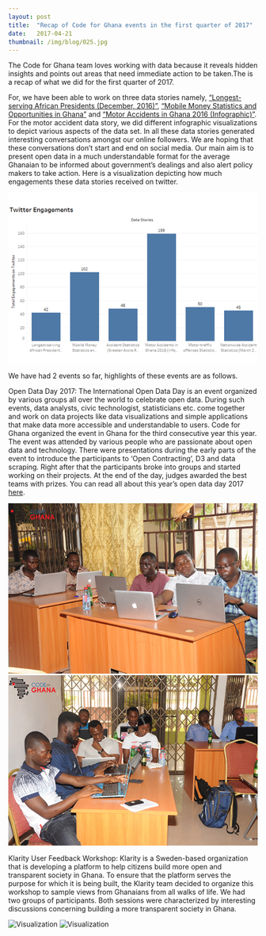 ```yaml
---
layout: post 
title:  "Recap of Code for Ghana events in the first quarter of 2017"
date:   2017-04-21
thumbnail: /img/blog/025.jpg
---
```

The Code for Ghana team loves working with data because it reveals hidden insights and points out areas that need immediate action to be taken.The is a recap of what we did for the first quarter of 2017. 

For, we have been able to work on three data stories namely, [“Longest-serving African Presidents (December, 2016)”](http://www.codeforghana.org/2017/01/31/longest-serving-african-presidents.html), [“Mobile Money Statistics and Opportunities in Ghana”](http://www.codeforghana.org/2017/02/20/mobile-money-statistics-in-ghana.html) and [“Motor Accidents in Ghana 2016 (Infographic)”](http://www.codeforghana.org/2017/02/20/mobile-money-statistics-in-ghana.html). For the motor accident data story, we did different infographic visualizations to depict various aspects of the data set. In all these data stories generated interesting conversations amongst our online followers. We are hoping that these conversations don’t start and end on social media. Our main aim is to present open data in a much understandable format for the average Ghanaian to be informed about government’s dealings and also alert policy makers to take action. Here is a visualization depicting how much engagements these data stories received on twitter.

![Visualization](/img/blog/TE.jpg)

We have had 2 events so far, highlights of these events are as follows.

Open Data Day 2017: The International Open Data Day is an event
organized by various groups all over the world to celebrate open data. During such
events, data analysts, civic technologist, statisticians etc. come together and
work on data projects like data visualizations and simple applications that
make data more accessible and understandable to users. Code for Ghana organized
the event in Ghana for the third consecutive year this year. The event was
attended by various people who are passionate about open data and technology. There were presentations during the early parts of the event to introduce the
participants to ‘Open Contracting’, D3 and data scraping. Right after that the
participants broke into groups and started working on their projects. At the
end of the day, judges awarded the best teams with prizes. You can read
all about this year’s open data day 2017 [here](https://blog.okfn.org/2017/03/23/code-for-ghana-celebrates-open-data-day-tracking-public-money-flow/).

![Visualization](/img/blog/code1.jpg)
![Visualization](/img/blog/code2.jpg)

Klarity User Feedback Workshop: Klarity is a Sweden-based organization that is developing a platform to help citizens build more open and transparent society in Ghana. To ensure that the platform serves the purpose for which it is being built, the Klarity team decided to organize this workshop to sample views from Ghanaians from all walks of life. We had two groups of participants. Both sessions were characterized by interesting discussions concerning building a more transparent society in Ghana.

![Visualization](/img/blog/klarity.JPG)
![Visualization](/img/blog/Klarity2.JPG)
